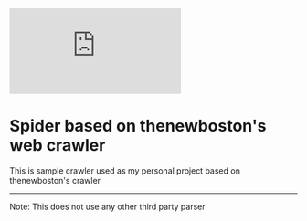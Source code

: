 ![](https://www.facebook.com/photo.php?fbid=1777767415575226&set=a.148589425159708.23305.100000259535011&type=3&theater)


# Spider based on thenewboston's web crawler

This is sample crawler used as my personal project based on thenewboston's crawler

***
Note: This does not use any other third party parser
